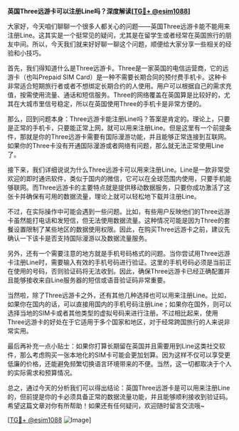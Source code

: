 **英国Three远游卡可以注册Line吗？深度解读[[TG💪+ @esim1088](https://t.me/s/esim1088)]**

大家好，今天咱们聊聊一个很多人都关心的问题——英国Three远游卡能不能用来注册Line。这其实是一个挺常见的疑问，尤其是在留学生或者经常在英国旅行的朋友中间。所以，今天我们就来好好聊一聊这个问题，顺便给大家分享一些相关的经验和小技巧。

首先，我们得知道什么是Three远游卡。Three是一家英国的电信运营商，它的远游卡（也叫Prepaid SIM Card）是一种不需要长期合同的预付费手机卡。这种卡非常适合短期旅行者或者不想绑定长期合约的人使用。用户可以根据自己的需求充值，按需使用流量、通话和短信服务。Three的网络覆盖在英国算是比较好的，尤其在大城市里信号稳定，所以在英国使用Three的手机卡是非常方便的。

那么，回到问题本身：Three远游卡能注册Line吗？答案是肯定的。理论上，只要是正常的手机卡，只要能正常上网，就可以用来注册Line。但是这里有一个前提条件，那就是你的Three远游卡需要有国际漫游功能，并且能够正常连接到互联网。如果你的Three卡没有开通国际漫游或者网络有问题，那么就无法正常使用Line了。

接下来，我们详细说说为什么Three远游卡可以用来注册Line。Line是一款非常受欢迎的即时通讯软件，类似于国内的微信，它可以在全球范围内使用，只要手机能够联网。而Three远游卡的主要特点就是提供移动数据服务，只要你成功激活了这张卡并确保有可用的数据流量，理论上就可以轻松地下载并注册Line。

不过，在实际操作中可能会遇到一些问题。比如，有些用户反映他们的Three远游卡虽然能打电话和发短信，但无法使用数据流量。这种情况可能是因为Three的套餐设置限制了某些地区的数据使用权限。因此，在购买Three远游卡之前，建议先确认一下该卡是否支持国际漫游以及数据流量服务。

另外，还有一个需要注意的地方就是手机号码格式的问题。当你尝试用Three远游卡注册Line时，需要输入有效的手机号码进行验证。这里的手机号码必须是当前正在使用的号码，否则验证码将无法收到。因此，确保Three远游卡已经正确配置并且能够接收来自Line服务器的短信或语音验证码非常重要。

当然啦，除了Three远游卡之外，还有其他几种选择也可以用来注册Line。比如，如果你在国内的话，可以直接用国内的手机号码注册Line；如果你在国外，则可以选择当地的SIM卡或者其他类型的虚拟号码来进行注册。不过相比起来，使用Three远游卡的好处在于它适用于多个国家和地区，对于经常跨国旅行的人来说非常实用。

最后再补充一点小贴士：如果你打算长期留在英国并且需要用到Line这类社交软件，那么考虑购买一张本地化的SIM卡可能会更加划算。因为这样不仅可以享受更低廉的价格，还能避免频繁切换语言环境带来的不便。当然，这一切都取决于个人的实际需求和预算情况。

总之，通过今天的分析我们可以得出结论：英国Three远游卡是可以用来注册Line的，但前提是你的卡必须具备正常的数据流量功能，并且能够顺利接收到验证码。希望这篇文章对你有所帮助！如果还有任何疑问，欢迎随时留言交流哦~

[[TG💪+ @esim1088](https://t.me/s/esim1088) ![Image](https://i.postimg.cc/4NQfJmqS/Snipaste-2025-05-13-00-14-12.png)]